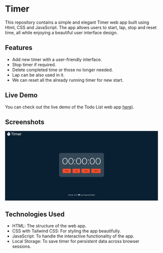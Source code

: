 # Timer

This repository contains a simple and elegant Timer web app built using Html, CSS and JavaScript. The app allows users to start, lap, stop and reset time, all while enjoying a beautiful user interface design.

## Features

- Add new timer with a user-friendly interface.
- Stop timer if required.
- Delete completed time or those no longer needed.
- Lap can be also used in it.
- We can reset all the already running timer for new start.

## Live Demo

You can check out the live demo of the Todo List web app [here](https://mayankmp.github.io/To-do-list/)).

## Screenshots

![image](preciew.jpg)


## Technologies Used

- HTML: The structure of the web app.
- CSS with Tailwind CSS: For styling the app beautifully.
- JavaScript: To handle the interactive functionality of the app.
- Local Storage: To save timer for persistent data across browser sessions.


